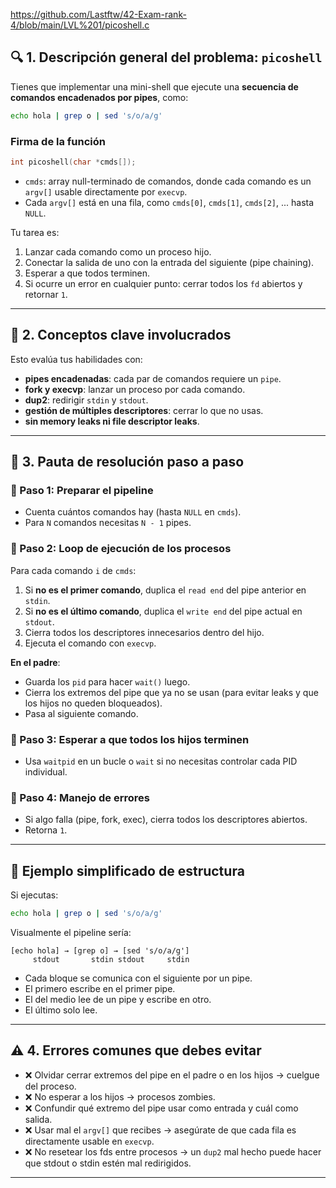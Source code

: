 https://github.com/Lastftw/42-Exam-rank-4/blob/main/LVL%201/picoshell.c
## 🔍 1. Descripción general del problema: `picoshell`

Tienes que implementar una mini-shell que ejecute una **secuencia de comandos encadenados por pipes**, como:

```bash
echo hola | grep o | sed 's/o/a/g'
```

### Firma de la función

```c
int picoshell(char *cmds[]);
```

* `cmds`: array null-terminado de comandos, donde cada comando es un `argv[]` usable directamente por `execvp`.
* Cada `argv[]` está en una fila, como `cmds[0]`, `cmds[1]`, `cmds[2]`, ... hasta `NULL`.

Tu tarea es:

1. Lanzar cada comando como un proceso hijo.
2. Conectar la salida de uno con la entrada del siguiente (pipe chaining).
3. Esperar a que todos terminen.
4. Si ocurre un error en cualquier punto: cerrar todos los `fd` abiertos y retornar `1`.

---

## 🧠 2. Conceptos clave involucrados

Esto evalúa tus habilidades con:

* **pipes encadenadas**: cada par de comandos requiere un `pipe`.
* **fork y execvp**: lanzar un proceso por cada comando.
* **dup2**: redirigir `stdin` y `stdout`.
* **gestión de múltiples descriptores**: cerrar lo que no usas.
* **sin memory leaks ni file descriptor leaks**.

---

## 🧱 3. Pauta de resolución paso a paso

### 📌 Paso 1: Preparar el pipeline

* Cuenta cuántos comandos hay (hasta `NULL` en `cmds`).
* Para `N` comandos necesitas `N - 1` pipes.

### 📌 Paso 2: Loop de ejecución de los procesos

Para cada comando `i` de `cmds`:

1. Si **no es el primer comando**, duplica el `read end` del pipe anterior en `stdin`.
2. Si **no es el último comando**, duplica el `write end` del pipe actual en `stdout`.
3. Cierra todos los descriptores innecesarios dentro del hijo.
4. Ejecuta el comando con `execvp`.

**En el padre**:

* Guarda los `pid` para hacer `wait()` luego.
* Cierra los extremos del pipe que ya no se usan (para evitar leaks y que los hijos no queden bloqueados).
* Pasa al siguiente comando.

### 📌 Paso 3: Esperar a que todos los hijos terminen

* Usa `waitpid` en un bucle o `wait` si no necesitas controlar cada PID individual.

### 📌 Paso 4: Manejo de errores

* Si algo falla (pipe, fork, exec), cierra todos los descriptores abiertos.
* Retorna `1`.

---

## 🧠 Ejemplo simplificado de estructura

Si ejecutas:

```bash
echo hola | grep o | sed 's/o/a/g'
```

Visualmente el pipeline sería:

```text
[echo hola] → [grep o] → [sed 's/o/a/g']
     stdout       stdin stdout     stdin
```

* Cada bloque se comunica con el siguiente por un pipe.
* El primero escribe en el primer pipe.
* El del medio lee de un pipe y escribe en otro.
* El último solo lee.

---

## ⚠️ 4. Errores comunes que debes evitar

* ❌ Olvidar cerrar extremos del pipe en el padre o en los hijos → cuelgue del proceso.
* ❌ No esperar a los hijos → procesos zombies.
* ❌ Confundir qué extremo del pipe usar como entrada y cuál como salida.
* ❌ Usar mal el `argv[]` que recibes → asegúrate de que cada fila es directamente usable en `execvp`.
* ❌ No resetear los fds entre procesos → un `dup2` mal hecho puede hacer que stdout o stdin estén mal redirigidos.

---
